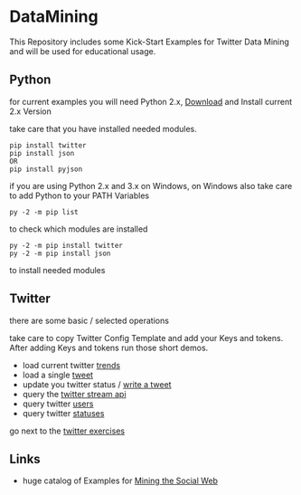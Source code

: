 # DataMining

This Repository includes some Kick-Start Examples for Twitter Data Mining and will be used for educational usage.

## Python

for current examples you will need Python 2.x, [Download](https://www.python.org/downloads/) and Install current 2.x Version

take care that you have installed needed modules.

    pip install twitter
    pip install json
    OR
    pip install pyjson

if you are using Python 2.x and 3.x on Windows, on Windows also take care to add Python to your PATH Variables

	py -2 -m pip list
to check which modules are installed

	py -2 -m pip install twitter
	py -2 -m pip install json
to install needed modules

## Twitter

there are some basic / selected operations

take care to copy Twitter Config Template and add your Keys and tokens. After adding Keys and tokens run those short demos.

- load current twitter [trends](/twitter/trends.py "Trends by definied place")  
- load a single [tweet](/twitter/tweet_single.py "Get a single tweet by ID")
- update you twitter status / [write a tweet](/twitter/tweet_update.py "tweet your status")
- query the [twitter stream api](/twitter/twitter_stream.py "twitter stream api")
- query twitter [users](/twitter/users.py "looking for some twitter users by e.g. their name")
- query twitter [statuses](twitter/tweet_archive.py "Query Twitter Archive")

go next to the [twitter exercises](/twitter/README.md)

## Links

- huge catalog of Examples for [Mining the Social Web](https://github.com/ptwobrussell/Mining-the-Social-Web-2nd-Edition/wiki/Numbered-Examples "Mining the Social Web")
